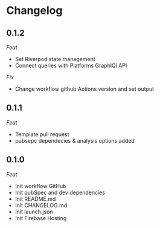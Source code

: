# Changelog

## 0.1.2
_Feat_
- Set Riverpod state management
- Connect queries with Platforms GraphlQl API

_Fix_ 
- Change workflow github Actions version and set output

## 0.1.1
_Feat_
- Template pull request
- pubsepc dependecies & analysis options added

## 0.1.0
_Feat_
- Init workflow GitHub
- Init pubSpec and dev dependencies
- Init README.md
- Init CHANGELOG.md
- Init launch.json
- Init Firebase Hosting